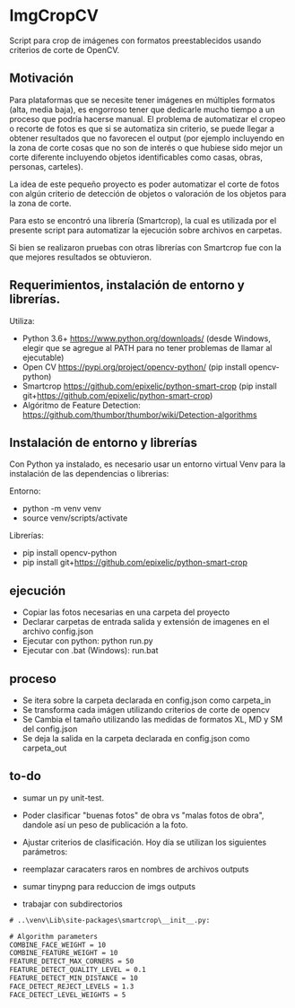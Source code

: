 
# ImgCropCV

Script para crop de imágenes con formatos preestablecidos usando criterios de corte de OpenCV.


## Motivación

Para plataformas que se necesite tener imágenes en múltiples formatos (alta, media baja), es engorroso tener que dedicarle mucho tiempo a un proceso que podría hacerse manual. El problema de automatizar el cropeo o recorte de fotos es que si se automatiza sin criterio, se puede llegar a obtener resultados que no favorecen el output (por ejemplo incluyendo en la zona de corte cosas que no son de interés o que hubiese sido mejor un corte diferente incluyendo objetos identificables como casas, obras, personas, carteles). 

La idea de este pequeño proyecto es poder automatizar el corte de fotos con algún criterio de detección de objetos o valoración de los objetos para la zona de corte.

Para esto se encontró una librería (Smartcrop), la cual es utilizada por el presente script para automatizar la ejecución sobre archivos en carpetas.

Si bien se realizaron pruebas con otras librerías con Smartcrop fue con la que mejores resultados se obtuvieron.

## Requerimientos, instalación de entorno y librerías.

Utiliza: 

* Python 3.6+ https://www.python.org/downloads/ (desde Windows, elegir que se agregue al PATH para no tener problemas de llamar al ejecutable)
* Open CV https://pypi.org/project/opencv-python/ (pip install opencv-python)
* Smartcrop https://github.com/epixelic/python-smart-crop (pip install git+https://github.com/epixelic/python-smart-crop)
* Algóritmo de Feature Detection: https://github.com/thumbor/thumbor/wiki/Detection-algorithms

## Instalación de entorno y librerías

Con Python ya instalado, es necesario usar un entorno virtual Venv para la instalación de las dependencias o librerias:

Entorno:

- python -m venv venv
- source venv/scripts/activate

Librerías:

- pip install opencv-python
- pip install git+https://github.com/epixelic/python-smart-crop

## ejecución

- Copiar las fotos necesarias en una carpeta del proyecto
- Declarar carpetas de entrada salida y extensión de imagenes en el archivo config.json
- Ejecutar con python: python run.py 
- Ejecutar con .bat (Windows): run.bat

## proceso

- Se itera sobre la carpeta declarada en config.json como carpeta_in
- Se transforma cada imágen utilizando criterios de corte de opencv
- Se Cambia el tamaño utilizando las medidas de formatos XL, MD y SM del config.json
- Se deja la salida en la carpeta declarada en config.json como carpeta_out

## to-do

* sumar un py unit-test.

* Poder clasificar "buenas fotos" de obra vs "malas fotos de obra", dandole así un peso de publicación a la foto.

* Ajustar criterios de clasificación. Hoy día se utilizan los siguientes parámetros:

* reemplazar caracaters raros en nombres de archivos  outputs

* sumar tinypng para reduccion de imgs outputs

* trabajar con subdirectorios 


```txt
# ..\venv\Lib\site-packages\smartcrop\__init__.py:

# Algorithm parameters
COMBINE_FACE_WEIGHT = 10
COMBINE_FEATURE_WEIGHT = 10
FEATURE_DETECT_MAX_CORNERS = 50
FEATURE_DETECT_QUALITY_LEVEL = 0.1
FEATURE_DETECT_MIN_DISTANCE = 10
FACE_DETECT_REJECT_LEVELS = 1.3
FACE_DETECT_LEVEL_WEIGHTS = 5
```
